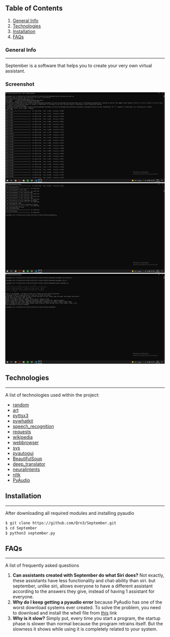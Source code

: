 ## Table of Contents
1. [General Info](#general-info)
2. [Technologies](#technologies)
3. [Installation](#installation)
4. [FAQs](#faqs)
### General Info
***
September is a software that helps you to create your very own virtual assistant.
### Screenshot
![Screen Shot - 1](https://github.com/mehmetdenizyapici/September/blob/main/Screen%20Shoots/screenshoot%20(1).png)
![Screen Shot - 2](https://github.com/mehmetdenizyapici/September/blob/main/Screen%20Shoots/screenshoot%20(2).png)
![Screen Shot - 3](https://github.com/mehmetdenizyapici/September/blob/main/Screen%20Shoots/screenshoot%20(3).png)
## Technologies
***
A list of technologies used within the project:
* [random](https://docs.python.org/3/library/random.html)
* [art](https://pypi.org/project/art/)
* [pyttsx3](https://pypi.org/project/pyttsx3/)
* [pywhatkit](https://pypi.org/project/pywhatkit/)
* [speech_recognition](https://pypi.org/project/SpeechRecognition/)
* [requests](https://pypi.org/project/requests/)
* [wikipedia](https://pypi.org/project/wikipedia/)
* [webbrowser](https://docs.python.org/3/library/webbrowser.html)
* [sys](https://docs.python.org/3/library/sys.html)
* [pyautogui](https://pypi.org/project/PyAutoGUI/)
* [BeautifulSoup](https://beautiful-soup-4.readthedocs.io/en/latest/)
* [deep_translator](https://pypi.org/project/deep-translator/)
* [neuralintents](https://pypi.org/project/neuralintents/)
* [nltk](https://www.nltk.org)
* [PyAudio](https://www.lfd.uci.edu/~gohlke/pythonlibs/)
## Installation
***
After downloading all required modules and installing pyaudio
```
$ git clone https://github.com/Qrn3/September.git
$ cd September
$ python3 september.py
```
## FAQs
***
A list of frequently asked questions
1. **Can assistants created with September do what Siri does?**
Not exactly, these assistants have less functionality and chat-ability than siri. but september, unlike siri, allows everyone to have a different assistant according to the answers they give, instead of having 1 assistant for everyone.
2. **Why do I keep getting a pyaudio error**
because PyAudio has one of the worst download systems ever created. To solve the problem, you need to download and install the whell file from [this](https://www.lfd.uci.edu/~gohlke/pythonlibs/#pyaudio) link
3. **Why is it slow?**
Simply put, every time you start a program, the startup phase is slower than normal because the program retrains itself. But the slowness it shows while using it is completely related to your system. 
